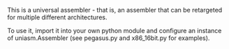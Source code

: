 This is a universal assembler - that is, an assembler that can be retargeted for multiple different architectures.

To use it, import it into your own python module and configure an instance of uniasm.Assembler (see pegasus.py and x86_16bit.py for examples).

